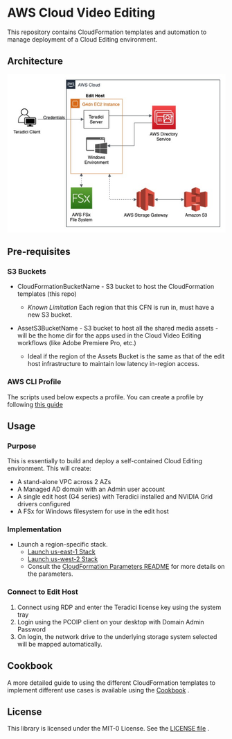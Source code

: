 # AWS Cloud Video Editing

This repository contains CloudFormation templates and automation to manage deployment of a Cloud Editing environment.

## Architecture
![Architecture](images/cloud-video-editing-architecture.jpg)

## Pre-requisites

### S3 Buckets
* CloudFormationBucketName - S3 bucket to host the CloudFormation templates (this repo)
	*	*Known Limitation* Each region that this CFN is run in, must have a new S3 bucket.

* AssetS3BucketName - S3 bucket to host all the shared media assets - will be the home dir for the apps used in the Cloud Video Editing workflows (like Adobe Premiere Pro, etc.)
	* Ideal if the region of the Assets Bucket is the same as that of the edit host infrastructure to maintain low latency in-region access.

### AWS CLI Profile
The scripts used below expects a profile.
You can create a profile by following [this guide](TBD)

## Usage

### Purpose
This is essentially to build and deploy a self-contained Cloud Editing environment. This will create:

- A stand-alone VPC across 2 AZs
- A Managed AD domain with an Admin user account
- A single edit host (G4 series) with Teradici installed and NVIDIA Grid drivers configured
- A FSx for Windows filesystem for use in the edit host

### Implementation

* Launch a region-specific stack.
	* [Launch us-east-1 Stack](https://us-east-1.console.aws.amazon.com/cloudformation/home?region=us-east-1#/stacks/create/review?templateURL=https://cloud-video-editing-us-east-1.s3.amazonaws.com/cfn-repo/templates/cloud-video-editing-master-with-FSX.yaml)
	* [Launch us-west-2 Stack](https://us-west-2.console.aws.amazon.com/cloudformation/home?region=us-west-2#/stacks/create/review?templateURL=https://cloud-video-editing-us-west-2.s3-us-west-2.amazonaws.com/cfn-repo/templates/cloud-video-editing-master-with-FSX.yaml)
	* Consult the [CloudFormation Parameters README](Cloudformation_Parameters.md) for more details on the parameters.


### Connect to Edit Host

1. Connect using RDP and enter the Teradici license key using the system tray
1. Login using the PCOIP client on your desktop with Domain Admin Password 
1. On login, the network drive to the underlying storage system selected will be mapped automatically.

## Cookbook

A more detailed guide to using the different CloudFormation templates to implement different use cases is available using the [Cookbook](Cookbook.md) .

## License

This library is licensed under the MIT-0 License. See the [LICENSE file](LICENSE.md) .
